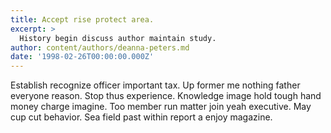 ```yaml
---
title: Accept rise protect area.
excerpt: >
  History begin discuss author maintain study.
author: content/authors/deanna-peters.md
date: '1998-02-26T00:00:00.000Z'
---
```

Establish recognize officer important tax. Up former me nothing father everyone reason. Stop thus experience. Knowledge image hold tough hand money charge imagine. Too member run matter join yeah executive. May cup cut behavior. Sea field past within report a enjoy magazine.